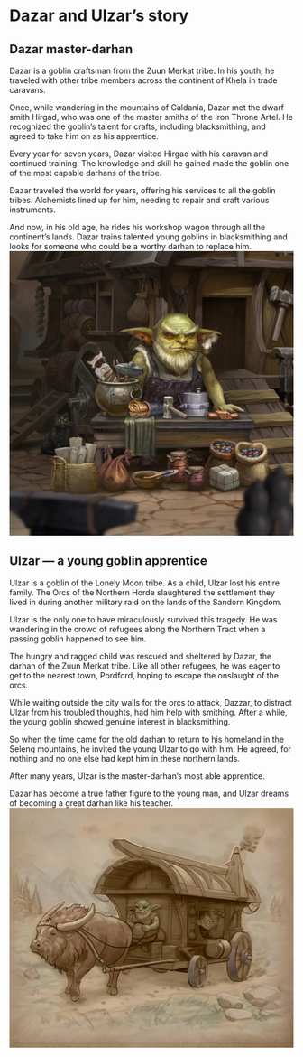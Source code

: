 # Dazar and Ulzar’s story
## Dazar master-darhan

Dazar is a goblin craftsman from the Zuun Merkat tribe. In his youth, he traveled with other tribe members across the continent of Khela in trade caravans.

Once, while wandering in the mountains of Caldania, Dazar met the dwarf smith Hirgad, who was one of the master smiths of the Iron Throne Artel. He recognized the goblin’s talent for crafts, including blacksmithing, and agreed to take him on as his apprentice.

Every year for seven years, Dazar visited Hirgad with his caravan and continued training. The knowledge and skill he gained made the goblin one of the most capable darhans of the tribe.

Dazar traveled the world for years, offering his services to all the goblin tribes. Alchemists lined up for him, needing to repair and craft various instruments.

And now, in his old age, he rides his workshop wagon through all the continent’s lands. Dazar trains talented young goblins in blacksmithing and looks for someone who could be a worthy darhan to replace him.
![](images/darar.2x.png)

## Ulzar — a young goblin apprentice

Ulzar is a goblin of the Lonely Moon tribe. As a child, Ulzar lost his entire family. The Orcs of the Northern Horde slaughtered the settlement they lived in during another military raid on the lands of the Sandorn Kingdom.

Ulzar is the only one to have miraculously survived this tragedy. He was wandering in the crowd of refugees along the Northern Tract when a passing goblin happened to see him.

The hungry and ragged child was rescued and sheltered by Dazar, the darhan of the Zuun Merkat tribe. Like all other refugees, he was eager to get to the nearest town, Pordford, hoping to escape the onslaught of the orcs.

While waiting outside the city walls for the orcs to attack, Dazzar, to distract Ulzar from his troubled thoughts, had him help with smithing. After a while, the young goblin showed genuine interest in blacksmithing.

So when the time came for the old darhan to return to his homeland in the Seleng mountains, he invited the young Ulzar to go with him. He agreed, for nothing and no one else had kept him in these northern lands.

After many years, Ulzar is the master-darhan’s most able apprentice.

Dazar has become a true father figure to the young man, and Ulzar dreams of becoming a great darhan like his teacher.
![](images/ulzar.2x.jpg)